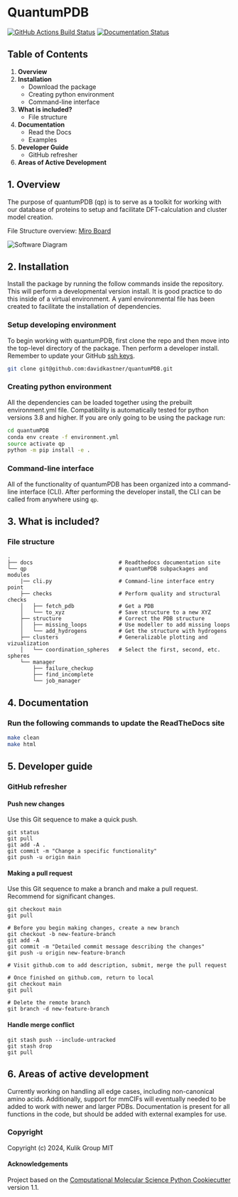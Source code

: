 QuantumPDB
==============================
[//]: # (Badges)
[![GitHub Actions Build Status](https://github.com/davidkastner/quantumpdb/workflows/CI/badge.svg)](https://github.com/davidkastner/quantumpdb/actions?query=workflow%3ACI)
[![Documentation Status](https://readthedocs.org/projects/quantumpdb/badge/?version=latest)](https://quantumpdb.readthedocs.io/en/latest/?badge=latest)

## Table of Contents
1. **Overview**
2. **Installation**
    * Download the package
    * Creating python environment
    * Command-line interface
3. **What is included?**
    * File structure
4. **Documentation**
    * Read the Docs
    * Examples
5. **Developer Guide**
    * GitHub refresher
6. **Areas of Active Development**    


## 1. Overview
The purpose of quantumPDB (qp) is to serve as a toolkit for working with our database of proteins to setup and facilitate DFT-calculation and cluster model creation.

File Structure overview: [Miro Board](https://miro.com/app/board/uXjVPSPcRKQ=/?share_link_id=972866970692)

![Software Diagram](https://raw.githubusercontent.com/davidkastner/quantumPDB/main/docs/_static/QuantumPDB.png)

## 2. Installation
Install the package by running the follow commands inside the repository. This will perform a developmental version install. It is good practice to do this inside of a virtual environment. A yaml environmental file has been created to facilitate the installation of dependencies.

### Setup developing environment
To begin working with quantumPDB, first clone the repo and then move into the top-level directory of the package.
Then perform a developer install.
Remember to update your GitHub [ssh keys](https://docs.github.com/en/authentication/connecting-to-github-with-ssh/adding-a-new-ssh-key-to-your-github-account).
```bash
git clone git@github.com:davidkastner/quantumPDB.git
```

### Creating python environment
All the dependencies can be loaded together using the prebuilt environment.yml file.
Compatibility is automatically tested for python versions 3.8 and higher.
If you are only going to be using the package run:
```bash
cd quantumPDB
conda env create -f environment.yml
source activate qp
python -m pip install -e .
```

### Command-line interface
All of the functionality of quantumPDB has been organized into a command-line interface (CLI).
After performing the developer install, the CLI can be called from anywhere using `qp`.


## 3. What is included?
### File structure
```
.
├── docs                           # Readthedocs documentation site
└── qp                             # quantumPDB subpackages and modules
    |── cli.py                     # Command-line interface entry point
    ├── checks                     # Perform quality and structural checks
    │   ├── fetch_pdb              # Get a PDB
    │   └── to_xyz                 # Save structure to a new XYZ
    ├── structure                  # Correct the PDB structure
    │   ├── missing_loops          # Use modeller to add missing loops
    │   └── add_hydrogens          # Get the structure with hydrogens
    ├── clusters                   # Generalizable plotting and vizualization
    │   └── coordination_spheres   # Select the first, second, etc. spheres
    └── manager  
        ├── failure_checkup
        ├── find_incomplete
        └── job_manager
```


## 4. Documentation
### Run the following commands to update the ReadTheDocs site
```bash
make clean
make html
```


## 5. Developer guide

### GitHub refresher
#### Push new changes
Use this Git sequence to make a quick push.

```
git status
git pull
git add -A .
git commit -m "Change a specific functionality"
git push -u origin main
```

#### Making a pull request
Use this Git sequence to make a branch and make a pull request.
Recommend for significant changes.

```
git checkout main
git pull

# Before you begin making changes, create a new branch
git checkout -b new-feature-branch
git add -A
git commit -m "Detailed commit message describing the changes"
git push -u origin new-feature-branch

# Visit github.com to add description, submit, merge the pull request

# Once finished on github.com, return to local
git checkout main
git pull

# Delete the remote branch
git branch -d new-feature-branch
```

#### Handle merge conflict

```
git stash push --include-untracked
git stash drop
git pull
```
## 6. Areas of active development
Currently working on handling all edge cases, including non-canonical amino acids. Additionally, support for mmCIFs will eventually needed to be added to work with newer and larger PDBs. Documentation is present for all functions in the code, but should be added with external examples for use. 

### Copyright

Copyright (c) 2024, Kulik Group MIT

#### Acknowledgements
 
Project based on the 
[Computational Molecular Science Python Cookiecutter](https://github.com/molssi/cookiecutter-cms) version 1.1.
